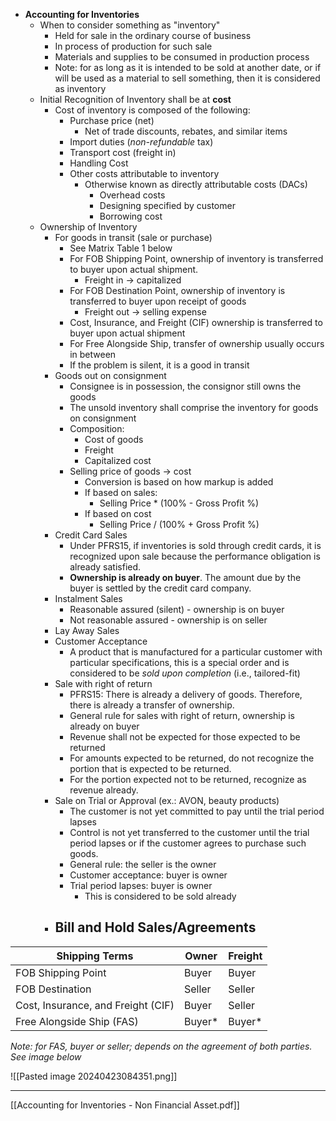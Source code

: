 - **Accounting for Inventories**
	- When to consider something as "inventory"
		- Held for sale in the ordinary course of business
		- In process of production for such sale
		- Materials and supplies to be consumed in production process
		- Note: for as long as it is intended to be sold at another date, or if will be used as a material to sell something, then it is considered as inventory
	- Initial Recognition of Inventory shall be at **cost**
		- Cost of inventory is composed of the following:
			- Purchase price (net)
				- Net of trade discounts, rebates, and similar items
			- Import duties (*non-refundable* tax)
			- Transport cost (freight in)
			- Handling Cost
			- Other costs attributable to inventory
				- Otherwise known as directly attributable costs (DACs)
					- Overhead costs
					- Designing specified by customer
					- Borrowing cost
	- Ownership of Inventory
		- For goods in transit (sale or purchase)
			- See Matrix Table 1 below
			- For FOB Shipping Point, ownership of inventory is transferred to buyer upon actual shipment.
				- Freight in -> capitalized
			- For FOB Destination Point, ownership of inventory is transferred to buyer upon receipt of goods
				- Freight out -> selling expense
			- Cost, Insurance, and Freight (CIF) ownership is transferred to buyer upon actual shipment
			- For Free Alongside Ship, transfer of ownership usually occurs in between
			- If the problem is silent, it is a good in transit
		- Goods out on consignment
			- Consignee is in possession, the consignor still owns the goods
			- The unsold inventory shall comprise the inventory for goods on consignment
			- Composition:
				- Cost of goods
				- Freight
				- Capitalized cost
			- Selling price of goods -> cost
				- Conversion is based on how markup is added
				- If based on sales:
					- Selling Price * (100% - Gross Profit %)
				- If based on cost
					- Selling Price / (100% + Gross Profit %)
		- Credit Card Sales
			- Under PFRS15, if inventories is sold through credit cards, it is recognized upon sale because the performance obligation is already satisfied.
			- **Ownership is already on buyer**. The amount due by the buyer is settled by the credit card company.
		- Instalment Sales
			- Reasonable assured (silent) - ownership is on buyer
			- Not reasonable assured - ownership is on seller
		- Lay Away Sales
		- Customer Acceptance
			- A product that is manufactured for a particular customer with particular specifications, this is a special order and is considered to be *sold upon completion* (i.e., tailored-fit)
		- Sale with right of return
			- PFRS15: There is already a delivery of goods. Therefore, there is already a transfer of ownership.
			- General rule for sales with right of return, ownership is already on buyer
			- Revenue shall not be expected for those expected to be returned
			- For amounts expected to be returned, do not recognize the portion that is expected to be returned.
			- For the portion expected not to be returned, recognize as revenue already.
		- Sale on Trial or Approval (ex.: AVON, beauty products)
			- The customer is not yet committed to pay until the trial period lapses
			- Control is not yet transferred to the customer until the trial period lapses or if the customer agrees to purchase such goods.
			- General rule: the seller is the owner
			- Customer acceptance: buyer is owner
			- Trial period lapses: buyer is owner
				- This is considered to be sold already
		- Bill and Hold Sales/Agreements
			- 


| Shipping Terms                     | Owner  | Freight |
| ---------------------------------- | ------ | ------- |
| FOB Shipping Point                 | Buyer  | Buyer   |
| FOB Destination                    | Seller | Seller  |
| Cost, Insurance, and Freight (CIF) | Buyer  | Seller  |
| Free Alongside Ship (FAS)          | Buyer* | Buyer*  |
*Note: for FAS, buyer or seller; depends on the agreement of both parties. See image below*

![[Pasted image 20240423084351.png]]



---

[[Accounting for Inventories - Non Financial Asset.pdf]]